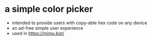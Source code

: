 # a simple color picker
- intended to provide users with copy-able hex code on any device
- an ad-free simple user experience
- used in https://mimu.bot/ 
